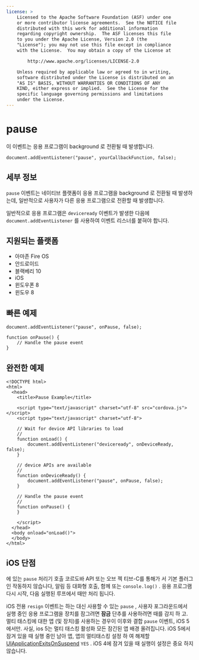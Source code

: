 ```yaml
---
license: >
    Licensed to the Apache Software Foundation (ASF) under one
    or more contributor license agreements.  See the NOTICE file
    distributed with this work for additional information
    regarding copyright ownership.  The ASF licenses this file
    to you under the Apache License, Version 2.0 (the
    "License"); you may not use this file except in compliance
    with the License.  You may obtain a copy of the License at

        http://www.apache.org/licenses/LICENSE-2.0

    Unless required by applicable law or agreed to in writing,
    software distributed under the License is distributed on an
    "AS IS" BASIS, WITHOUT WARRANTIES OR CONDITIONS OF ANY
    KIND, either express or implied.  See the License for the
    specific language governing permissions and limitations
    under the License.
---
```


# pause

이 이벤트는 응용 프로그램이 background 로 전환될 때 발생합니다.

    document.addEventListener("pause", yourCallbackFunction, false);
    

## 세부 정보

`pause` 이벤트는 네이티브 플랫폼이 응용 프로그램을 background 로 전환될 때 발생하는데, 일반적으로 사용자가 다른 응용 프로그램으로 전환할 때 발생합니다.

일반적으로 응용 프로그램은 `deviceready` 이벤트가 발생한 다음에 `document.addEventListener` 를 사용하여 이벤트 리스너를 붙혀야 합니다. 

## 지원되는 플랫폼

*   아마존 Fire OS
*   안드로이드
*   블랙베리 10
*   iOS
*   윈도우폰 8
*   윈도우 8

## 빠른 예제

    document.addEventListener("pause", onPause, false);
    
    function onPause() {
        // Handle the pause event
    }
    

## 완전한 예제

    <!DOCTYPE html>
    <html>
      <head>
        <title>Pause Example</title>
    
        <script type="text/javascript" charset="utf-8" src="cordova.js"></script>
        <script type="text/javascript" charset="utf-8">
    
        // Wait for device API libraries to load
        //
        function onLoad() {
            document.addEventListener("deviceready", onDeviceReady, false);
        }
    
        // device APIs are available
        //
        function onDeviceReady() {
            document.addEventListener("pause", onPause, false);
        }
    
        // Handle the pause event
        //
        function onPause() {
        }
    
        </script>
      </head>
      <body onload="onLoad()">
      </body>
    </html>
    

## iOS 단점

에 있는 `pause` 처리기 호출 코르도바 API 또는 오브 젝 티브-C를 통해가 서 기본 플러그인 작동하지 않습니다, 알림 등 대화형 호출, 함께 또는 `console.log()` . 응용 프로그램 다시 시작, 다음 실행된 루프에서 때만 처리 됩니다.

iOS 전용 `resign` 이벤트는 하는 대신 사용할 수 있는 `pause` , 사용자 포그라운드에서 실행 중인 응용 프로그램을 장치를 잠그려면 **잠금** 단추를 사용하려면 때를 감지 하 고. 멀티 태스킹에 대한 앱 (및 장치)를 사용하는 경우이 이후와 결합 `pause` 이벤트, iOS 5에서만. 사실, ios 5는 멀티 태스킹 활성화 모든 잠긴된 앱 배경 올려집니다. iOS 5에서 잠겨 있을 때 실행 중인 남아 앱, 앱의 멀티태스킹 설정 하 여 해제할 [UIApplicationExitsOnSuspend][1] `YES` . iOS 4에 잠겨 있을 때 실행이 설정은 중요 하지 않습니다.

 [1]: http://developer.apple.com/library/ios/#documentation/general/Reference/InfoPlistKeyReference/Articles/iPhoneOSKeys.html